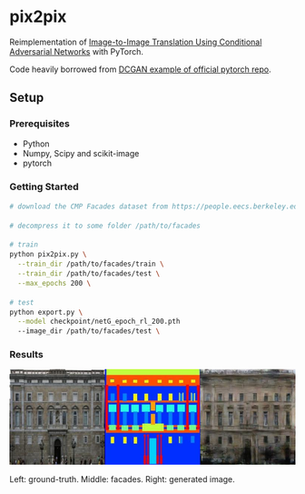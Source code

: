 # pix2pix

Reimplementation of [Image-to-Image Translation Using Conditional Adversarial Networks](https://arxiv.org/pdf/1611.07004v1.pdf) with PyTorch.

Code heavily borrowed from [DCGAN example of official pytorch repo](https://github.com/pytorch/examples/blob/master/dcgan/main.py).

## Setup

### Prerequisites

+ Python
+ Numpy, Scipy and scikit-image
+ pytorch

### Getting Started

```sh
# download the CMP Facades dataset from https://people.eecs.berkeley.edu/~tinghuiz/projects/pix2pix/datasets/

# decompress it to some folder /path/to/facades

# train
python pix2pix.py \
  --train_dir /path/to/facades/train \
  --train_dir /path/to/facades/test \
  --max_epochs 200 \

# test
python export.py \
  --model checkpoint/netG_epoch_rl_200.pth
  --image_dir /path/to/facades/test \
```

### Results

<img src="./example.jpg"/>

Left: ground-truth. Middle: facades. Right: generated image.

